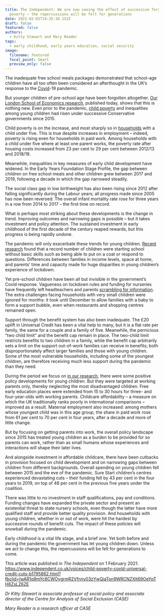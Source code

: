 ```yaml
---
title: The Independent: We are now seeing the effect of successive Tory governments on child
  poverty – the repercussions will be felt for generations
date: 2021-02-01T14:35:10.152Z
draft: false
featured: false
authors:
  - Kitty Stewart and Mary Reader
tags:
  - early childhood, early years education, social security 
image:
  filename: featured
  focal_point: Smart
  preview_only: false
---
```

The inadequate free school meals packages demonstrated that school-age children have all too often been considered an afterthought in the UK’s response to the [Covid](https://www.independent.co.uk/topic/covid)-19 pandemic.

But younger children of pre-school age have been forgotten altogether. [Our London School of Economics research](https://sticerd.lse.ac.uk/dps/case/spdo/spdorp08.pdf), published today, shows that this is nothing new. Even prior to the pandemic, [child poverty](https://www.independent.co.uk/topic/child-poverty) and inequalities among young children had risen under successive Conservative governments since 2015.

Child poverty is on the increase, and most sharply so in [households](https://www.independent.co.uk/topic/households) with a child under five. This is true despite increases in employment – indeed, poverty is rising even for households in paid work. Among households with a child under five where at least one parent works, the poverty rate after housing costs increased from 23 per cent to 29 per cent between 2012/13 and 2018/19.

Meanwhile, inequalities in key measures of early child development have widened. In the Early Years Foundation Stage Profile, the gap between children on free school meals and other children grew between 2017 and 2019, following a decade in which the gap narrowed steadily.

The social class gap in low birthweight has also been rising since 2012 after falling significantly during the Labour years; all progress made since 2005 has now been reversed. The overall infant mortality rate rose for three years in a row from 2014 to 2017 – the first time on record.

What is perhaps most striking about these developments is the change in trend. Improving outcomes and narrowing gaps is possible – but it takes investment and policy attention. The sustained investment in early childhood of the first decade of the century reaped rewards, but this progress is being rapidly undone.

The pandemic will only exacerbate these trends for young children. [Recent research](https://www.theguardian.com/education/2021/jan/18/fewer-uk-children-school-ready-after-covid-nursery-closures) found that a record number of children were starting school without basic skills such as being able to put on a coat or respond to questions. Differences between families in income levels, space at home, and parents’ time and capacity made for huge disparities in young children’s experience of lockdown.

Yet pre-school children have been all but invisible in the government’s Covid response. Vagueness on lockdown rules and funding for nurseries have frequently left headteachers and parents [scrambling for information](https://www.eyalliance.org.uk/news/2020/05/prime-minister-fails-mention-early-years-reopening-plans). The extra challenges facing households with very small children were ignored for months: it took until December to allow families with a baby to form a support bubble, even when restaurants and shopping centres remained open.

Support through the benefit system has also been inadequate. The £20 uplift in Universal Credit has been a vital help to many, but it is a flat rate per family, the same for a couple and a family of five. Meanwhile, the pernicious “two child limit” and the benefit cap remain in place. The two-child limit restricts benefits to two children in a family, while the benefit cap arbitrarily sets a limit on the support out-of-work families can receive in benefits; both disproportionately affect larger families and those with young children. Some of the most vulnerable households, including some of the youngest children, are therefore receiving much less support during the pandemic than they need.

During the period we focus on [in our research](https://sticerd.lse.ac.uk/dps/case/spdo/spdorp08.pdf), there were some positive policy developments for young children. But they were targeted at working parents only, thereby neglecting the most disadvantaged children. Free early education places were extended from 15 to 30 hours for three- and four-year-olds with working parents. Childcare affordability – a measure on which the UK traditionally ranks poorly in international comparisons – improved as a result. Maternal employment also increased: among mothers whose youngest child was in this age group, the share in paid work rose from 61 per cent to 70 per cent in four years, after a decade and more of little change.

But by focusing on getting parents into work, the overall policy landscape since 2015 has treated young children as a burden to be provided for so parents can work, rather than as small humans whose experiences and interactions will shape their later lives.

And alongside investment in affordable childcare, there have been cutbacks in provision focused on child development and on narrowing gaps between children from different backgrounds. Overall spending on young children fell between 2015 and the eve of the pandemic. Sure Start children’s centres experienced devastating cuts – their funding fell by 43 per cent in the four years to 2019, on top of 48 per cent in the previous five years under the coalition.

There was little to no investment in staff qualifications, pay and conditions. Funding changes have expanded the private sector and present an existential threat to state nursery schools, even though the latter have more qualified staff and provide better quality provision. And households with young children, whether in or out of work, were hit the hardest by successive rounds of benefit cuts. The impact of these policies will snowball during the pandemic.

Early childhood is a vital life stage, and a brief one. Yet both before and during the pandemic the government has let young children down. Unless we act to change this, the repercussions will be felt for generations to come.

This article was published in *The Independent* on 1 February 2021: https://www.independent.co.uk/voices/child-poverty-covid-universal-credit-cuts-b1795862.html?fbclid=IwAR1q9mYc6CWOygrmR2Vfnny03zYwQiaTon9WRCNZXlt69OeYpTH6ZsLZ6ZE

*Dr Kitty Stewart is associate professor of social policy and associate director of the Centre for Analysis of Social Exclusion (CASE)*

*Mary Reader is a research officer at CASE*
